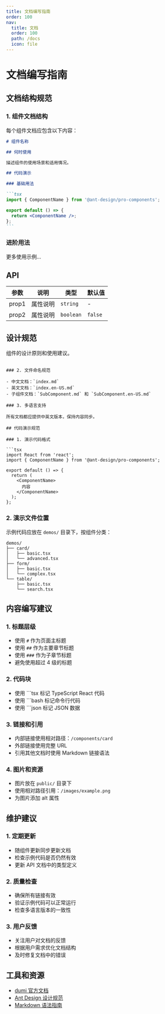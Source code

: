 ```yaml
---
title: 文档编写指南
order: 100
nav:
  title: 文档
  order: 100
  path: /docs
  icon: file
---
```


# 文档编写指南

## 文档结构规范

### 1. 组件文档结构

每个组件文档应包含以下内容：

````markdown
# 组件名称

## 何时使用

描述组件的使用场景和适用情况。

## 代码演示

### 基础用法

```tsx
import { ComponentName } from '@ant-design/pro-components';

export default () => {
  return <ComponentName />;
};
```
````

### 进阶用法

更多使用示例...

## API

| 参数  | 说明     | 类型      | 默认值  |
| ----- | -------- | --------- | ------- |
| prop1 | 属性说明 | `string`  | -       |
| prop2 | 属性说明 | `boolean` | `false` |

## 设计规范

组件的设计原则和使用建议。

````

### 2. 文件命名规范

- 中文文档：`index.md`
- 英文文档：`index.en-US.md`
- 子组件文档：`SubComponent.md` 和 `SubComponent.en-US.md`

### 3. 多语言支持

所有文档都应提供中英文版本，保持内容同步。

## 代码演示规范

### 1. 演示代码格式

```tsx
import React from 'react';
import { ComponentName } from '@ant-design/pro-components';

export default () => {
  return (
    <ComponentName>
      内容
    </ComponentName>
  );
};
````

### 2. 演示文件位置

示例代码应放在 `demos/` 目录下，按组件分类：

```
demos/
├── card/
│   ├── basic.tsx
│   └── advanced.tsx
├── form/
│   ├── basic.tsx
│   └── complex.tsx
└── table/
    ├── basic.tsx
    └── search.tsx
```

## 内容编写建议

### 1. 标题层级

- 使用 `#` 作为页面主标题
- 使用 `##` 作为主要章节标题
- 使用 `###` 作为子章节标题
- 避免使用超过 4 级的标题

### 2. 代码块

- 使用 ```tsx 标记 TypeScript React 代码
- 使用 ```bash 标记命令行代码
- 使用 ```json 标记 JSON 数据

### 3. 链接和引用

- 内部链接使用相对路径：`/components/card`
- 外部链接使用完整 URL
- 引用其他文档时使用 Markdown 链接语法

### 4. 图片和资源

- 图片放在 `public/` 目录下
- 使用相对路径引用：`/images/example.png`
- 为图片添加 alt 属性

## 维护建议

### 1. 定期更新

- 随组件更新同步更新文档
- 检查示例代码是否仍然有效
- 更新 API 文档中的类型定义

### 2. 质量检查

- 确保所有链接有效
- 验证示例代码可以正常运行
- 检查多语言版本的一致性

### 3. 用户反馈

- 关注用户对文档的反馈
- 根据用户需求优化文档结构
- 及时修复文档中的错误

## 工具和资源

- [dumi 官方文档](https://d.umijs.org/)
- [Ant Design 设计规范](https://ant.design/docs/spec/introduce-cn)
- [Markdown 语法指南](https://www.markdownguide.org/)
